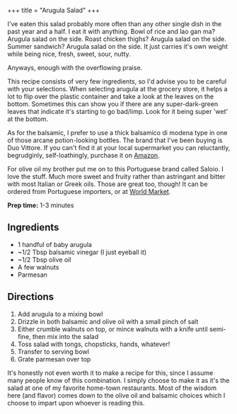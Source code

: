+++
title = "Arugula Salad"
+++

I've eaten this salad probably more often than any other single dish in the past year and a half. I eat it with anything. Bowl of rice and lao gan ma?
Arugula salad on the side. Roast chicken thighs? Arugula salad on the side. Summer sandwich? Arugula salad on the side. It just carries it's own weight while being nice, fresh, sweet, sour, nutty.

Anyways, enough with the overflowing praise.

This recipe consists of very few ingredients, so I'd advise you to be careful with your selections.
When selecting arugula at the grocery store, it helps a lot to flip over the plastic container and take a look at the leaves
on the bottom. Sometimes this can show you if there are any super-dark-green leaves that indicate it's starting to go bad/limp. Look for it being super 'wet' at the bottom.

As for the balsamic, I prefer to use a thick balsamico di modena type in one of those arcane potion-looking bottles. The brand
that I've been buying is Duo Vittore. If you can't find it at your local supermarket you can reluctantly, begrudginly, self-loathingly, purchase it on [Amazon](https://www.amazon.com/Due-Vittorie-Balsamic-Vinegar-8-45fl/dp/B003TOQ5EY?source=ps-sl-shoppingads-lpcontext&psc=1&gQT=1).

For olive oil my brother put me on to this Portuguese brand called Saloio. I love the stuff. Much more sweet and fruity rather than astringant and bitter with most Italian or Greek oils. Those are great too, though! It can be ordered from Portuguese importers, or at [World Market](https://www.worldmarket.com/p/large-saloio-portuguese-olive-oil-tin-573599.html?gStoreCode=CP406&gQT=1).

**Prep time:** 1-3 minutes

## Ingredients
- 1 handful of baby arugula
- ~1/2 Tbsp balsamic vinegar (I just eyeball it)
- ~1/2 Tbsp olive oil
- A few walnuts
- Parmesan

## Directions
1. Add arugula to a mixing bowl
2. Drizzle in both balsamic and olive oil with a small pinch of salt
3. Either crumble walnuts on top, or mince walnuts with a knife until semi-fine, then mix into the salad
4. Toss salad with tongs, chopsticks, hands, whatever!
5. Transfer to serving bowl
6. Grate parmesan over top

It's honestly not even worth it to make a recipe for this, since I assume many people know of this combination. I simply choose to make it as it's the salad at one of my favorite home-town restaurants.
Most of the wisdom here (and flavor) comes down to the olive oil and balsamic choices which I choose to impart upon whoever is reading this.